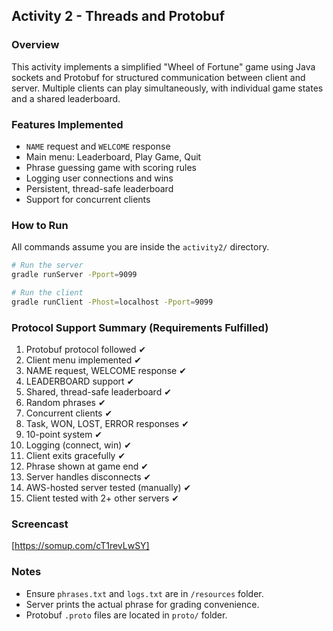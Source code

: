 ## Activity 2 - Threads and Protobuf

### Overview

This activity implements a simplified "Wheel of Fortune" game using Java sockets and Protobuf for structured communication between client and server. Multiple clients can play simultaneously, with individual game states and a shared leaderboard.

### Features Implemented

* `NAME` request and `WELCOME` response
* Main menu: Leaderboard, Play Game, Quit
* Phrase guessing game with scoring rules
* Logging user connections and wins
* Persistent, thread-safe leaderboard
* Support for concurrent clients

### How to Run

All commands assume you are inside the `activity2/` directory.

```bash
# Run the server
gradle runServer -Pport=9099

# Run the client
gradle runClient -Phost=localhost -Pport=9099
```

### Protocol Support Summary (Requirements Fulfilled)

1. Protobuf protocol followed ✔
2. Client menu implemented ✔
3. NAME request, WELCOME response ✔
4. LEADERBOARD support ✔
5. Shared, thread-safe leaderboard ✔
6. Random phrases ✔
7. Concurrent clients ✔
8. Task, WON, LOST, ERROR responses ✔
9. 10-point system ✔
10. Logging (connect, win) ✔
11. Client exits gracefully ✔
12. Phrase shown at game end ✔
13. Server handles disconnects ✔
14. AWS-hosted server tested (manually) ✔
15. Client tested with 2+ other servers ✔

### Screencast

\[https://somup.com/cT1revLwSY]

### Notes

* Ensure `phrases.txt` and `logs.txt` are in `/resources` folder.
* Server prints the actual phrase for grading convenience.
* Protobuf `.proto` files are located in `proto/` folder.

